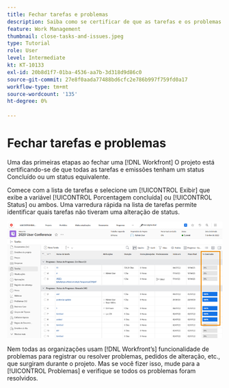 ```yaml
---
title: Fechar tarefas e problemas
description: Saiba como se certificar de que as tarefas e os problemas sejam fechados antes de fechar um projeto no [!DNL  Workfront].
feature: Work Management
thumbnail: close-tasks-and-issues.jpeg
type: Tutorial
role: User
level: Intermediate
kt: KT-10133
exl-id: 20b8d1f7-01ba-4536-aa7b-3d318d9d86c0
source-git-commit: 27e8f0aada77488bd6cfc2e786b997f759fd0a17
workflow-type: tm+mt
source-wordcount: '135'
ht-degree: 0%

---
```


# Fechar tarefas e problemas

Uma das primeiras etapas ao fechar uma [!DNL Workfront] O projeto está certificando-se de que todas as tarefas e emissões tenham um status Concluído ou um status equivalente.

Comece com a lista de tarefas e selecione um [!UICONTROL Exibir] que exibe a variável [!UICONTROL Porcentagem concluída] ou [!UICONTROL Status] ou ambos. Uma varredura rápida na lista de tarefas permite identificar quais tarefas não tiveram uma alteração de status.

![Exibição do projeto [!UICONTROL Porcentagem concluída] column](assets/planner-fund-close-tasks-and-issues.png)

Nem todas as organizações usam [!DNL Workfront’s] funcionalidade de problemas para registrar ou resolver problemas, pedidos de alteração, etc., que surgiram durante o projeto. Mas se você fizer isso, mude para a [!UICONTROL Problemas] e verifique se todos os problemas foram resolvidos.

<!---
learn more
Update task status
Issue statuses
--->
